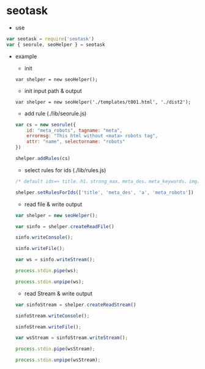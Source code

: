 # seotask

- use 

``` js
var seotask = require('seotask')
var { seorule, seoHelper } = seotask 
```

- example
    - init 
    ```
    var shelper = new seoHelper();
    ```
    - init input path & output 
    ```
    var shelper = new seoHelper('./templates/t001.html', './dist2');
    ```    

    - add rule (./lib/seorule.js)
    ``` js
    var cs = new seorule({
        id: "meta_robots", tagname: "meta", 
        errormsg: "This html without <mata> robots tag", 
        attr: "name", selectorname: "robots"
    })    

    shelper.addRules(cs)
    ```

    - select rules for ids (./lib/rules.js)
    ``` js
    /* default ids=> title、h1、strong_max、meta_des、meta_keywords、img、a*/

    shelper.setRulesForIds(['title', 'meta_des', 'a', 'meta_robots'])    
    ```

    - read file & write output
    ``` js
    var shelper = new seoHelper();

    var sinfo = shelper.createReadFile()

    sinfo.writeConsole();

    sinfo.writeFile();

    var ws = sinfo.writeStream();

    process.stdin.pipe(ws);

    process.stdin.unpipe(ws);

    ```

    - read Stream & write output

    ``` js
    var sinfoStream = shelper.createReadStream()

    sinfoStream.writeConsole();

    sinfoStream.writeFile();

    var wsStream = sinfoStream.writeStream();

    process.stdin.pipe(wsStream);

    process.stdin.unpipe(wsStream);
    ```
